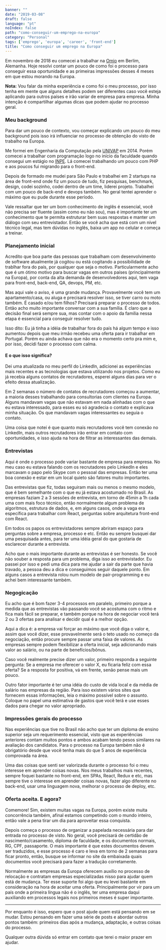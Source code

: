```yaml
---
banner: ""
date: "2019-03-08"
draft: false
language: "pt"
noIndex: false
path: "como-conseguir-um-emprego-na-europa"
category: "Personal"
tags: ['emprego', 'europa', 'career', 'front-end']
title: "Como conseguir um emprego na Europa"
---
```


Em novembro de 2018 eu comecei a trabalhar na [Omio](https://omio.com) em Berlim, Alemanha. Hoje resolvi
contar um pouco de como foi o processo para conseguir essa oportunidade e as primeiras impressões desses 4
meses em que estou morando na Europa.

**Nota:** Vou falar da minha experiência e como foi o meu processo, por isso tenha em mente que alguns detalhes
podem ser diferentes caso você esteja aplicando para outros países e irão variar de empresa para empresa.
Minha intenção é compartilhar algumas dicas que podem ajudar no processo geral.

### Meu background

Para dar um pouco de contexto, vou começar explicando um pouco do meu background pois isso irá influenciar no
processo de obtenção do visto de trabalho na Europa.

Me formei em Engenharia da Computação pela [UNIVAP](https://univap.br) em 2014. Porém comecei a trabalhar com
programação logo no início da faculdade quando consegui um estágio no [INPE](https://www.inpe.br). Lá comecei
trabalhando um pouco com PHP e aos poucos fui migrando para o front-end.

Depois de formado me mudei para São Paulo e trabalhei em 2 startups na área de front-end onde fiz um pouco de
tudo, fiz pesquisas, benchmark, design, codei sozinho, codei dentro de um time, liderei projeto. Trabalhei com
um pouco de back-end e devops também. No geral tentei aprender o máximo que eu pude durante esse período.

Vale ressaltar que ter um bom conhecimento de inglês é essencial, você não precisa ser fluente (assim como eu
não sou), mas é importante ter um conhecimento que te permita estruturar bem suas respostas e manter um diálogo
com seu entrevistador. Então se você acha que está com um nível técnico legal, mas tem dúvidas no inglês, baixa
um app no celular e começa a treinar.

### Planejamento inicial

Acredito que boa parte das pessoas que trabalham com desenvolvimento de software atualmente já cogitou ou está
cogitando a possibilidade de trablhar fora do país, por qualquer que seja o motivo. Particularmente acho que
é um ótimo motivo para buscar vagas em outros países (principalmente na Europa), por conta da alta demanda de
desenvolvedores aqui, tem vaga para front-end, back-end, QA, devops, PM, etc.

Mas aqui vale o aviso, é uma grande mudança. Provavelmente você tem um apartamento/casa, ou aluga e precisará
resolver isso, se tiver carro ou moto também. É casado e/ou tem filhos? Precisará preparar o processo de todos.
Então acho muito importante conversar com a sua família. É claro que a decisão final será sempre sua, mas contar
com o apoio da família nessa etapa é essencial para conseguir resolver tudo.

Isso dito: Eu já tinha a idéia de trabalhar fora do país há algum tempo e isso aumentou depois que meu irmão
recebeu uma oferta para ir trabalhar em Portugal. Porém eu ainda achava que não era o momento certo pra mim e,
por isso, decidi fazer o processo com calma.

#### E o que isso significa?

Dei uma atualizada no meu perfil do LinkedIn, adicionei as experiências mais recentes e as tecnologias
que estava utilizando nos projetos. Como eu já recebia alguns contatos de recrutadores, esperei alguns dias para
ver o efeito dessa atualização.

Em 2 semanas o número de contatos de recrutadores começou a aumentar, a maioria desses trabalhando para
consultorias com clientes na Europa. Alguns mandavam vagas que não estavam em nada alinhadas com o que eu estava
interessado, para esses eu só agradecia o contato e explicava minha situação. Os que mandavam vagas interessantes
eu seguia o contato.

Uma coisa que notei é que quanto mais recrutadores você tem conexão no LinkedIn, mais outros recrutadores irão
entrar em contato com oportunidades, e isso ajuda na hora de filtrar as interessantes das demais.

### Entrevistas

Aqui é onde o processo pode variar bastante de empresa para empresa. No meu caso eu estava falando com os
recrutadores pelo LinkedIn e eles marcavam o papo pelo Skype com o pessoal das empresas. Então ter uma boa
conexão e estar em um local quieto são fatores muito importantes.

Das entrevistas que fiz, todas seguiram mais ou menos o mesmo modelo, que é bem semelhante com o que eu já estava
acostumado no Brasil. As empresas faziam 2 a 3 sessões de entrevista, em torno de 45min a 1h cada uma com mais
foco técnico, então normalmente algum problema de algoritmos, estrutura de dados, e, em alguns casos, onde a vaga
era específica para trabalhar com React, perguntas sobre arquitetura front-end com React.

Em todos os papos os entrevistadores sempre abriram espaço para perguntas sobre a empresa, processo e etc.
Então eu sempre busquei dar uma pesquisada antes, para ter uma idéia geral do que gostaria de esclarecer durante
a entrevista.

Acho que o mais importante durante as entrevistas é ser honesto. Se você não souber a resposta para um problema,
diga isso ao entrevistador. Eu passei por isso e pedi uma dica para me ajudar a sair da parte que havia travado,
a pessoa deu a dica e conseguimos seguir daquele ponto. Em alguns casos a entrevista rolou num modelo de
pair-programming e eu achei bem interessante também.

### Negogicação

Eu acho que é bom fazer 3-4 processos em paralelo, primeiro porque a medida que as entrevistas vão passando você
se acostuma com o ritmo e fica mais fácil se preparar, e também porque na hora de negociar você terá 2 ou 3
ofertas para analisar e decidir qual é a melhor opção.

Aqui a dica é: a empresa vai forçar ao máximo que você diga o valor e, assim que você dizer, esse provavelmente
será o teto usado no começo da negociação, então procure sempre passar uma faixa de valores. As empresas sempre
podem flexibilizar a oferta inicial, seja adicionando mais valor ao salário, ou na parte de benefícios/bônus.

Caso você realmente precise dizer um valor, primeiro responda a seguinte pergunta: Se a empresa me oferecer o
valor X, eu ficaria feliz com essa oferta? Se a resposta for positiva, vá em frente, senão pense mais um pouco.

Outro fator importante é ter uma idéia do custo de vida local e da média de salário nas empresas da região. Para
isso existem vários sites que fornecem essas informações, leia o máximo possível sobre o assunto. Coloque no papel
uma estimativa de gastos que você terá e use esses dados para chegar no valor apropriado.

### Impressões gerais do processo

Nas experiências que tive no Brasil não acho que ter um diploma de ensino superior seja um requerimento
essencial, visto que as experiências anteriores contam muitos pontos e ambos acabam tendo pesos similares na
avaliação dos candidatos. Para o processo na Europa também não é obrigatório desde que você tenha mais do que
5 anos de experiência comprovada na área.

Uma das coisas que senti ser valorizada durante o processo foi o meu interesse em aprender coisas novas.
Nos meus trabalhos mais recentes, sempre foquei bastante no front-end, em SPAs, React, Redux e etc, mas sempre
tive o interesse em aprender coisas novas, fazer algo diferente no back-end, usar uma linguagem nova, melhorar o
processo de deploy, etc.

### Oferta aceita. E agora?

Comemore! Sim, existem muitas vagas na Europa, porém existe muita concorrência também, afinal estamos competindo
com o mundo inteiro, então vale a pena tirar um dia para aproveitar essa conquista.

Depois começa o processo de organizar a papelada necessária para dar entrada no processo de visto. No geral,
você precisará de certidão de nascimento/casamento, diploma de faculdade, e os documentos normais, RG, CPF,
passaporte. O mais importante é que estes documentos devem ser traduzidos, e esse processo é caro e leva em torno
de 2 semanas para ficar pronto, então, busque se informar no site da embaixada quais documentos você precisará
para fazer a tradução corretamente.

Normalmente as empresas da Europa oferecem auxílio no processo de relocação e contratam empresas especializadas
nisso para ajudar quem está de mudança. Ter esse suporte foi algo que eu levei bastante em consideração na hora
de aceitar uma oferta. Principalmente por vir para um país onde a primeira língua não é o inglês, ter uma empresa
daqui auxiliando em processos legais nos primeiros meses é super importante.

---

Por enquanto é isso, espero que o post ajude quem está pensando em se mudar. Estou pensando em fazer uma série
de posts e abordar outros pontos também: primeiros dias após a mudança, adaptação, e outras coisas do processo.

Qualquer outra dúvida só entrar em contato que terei o maior prazer em ajudar.
